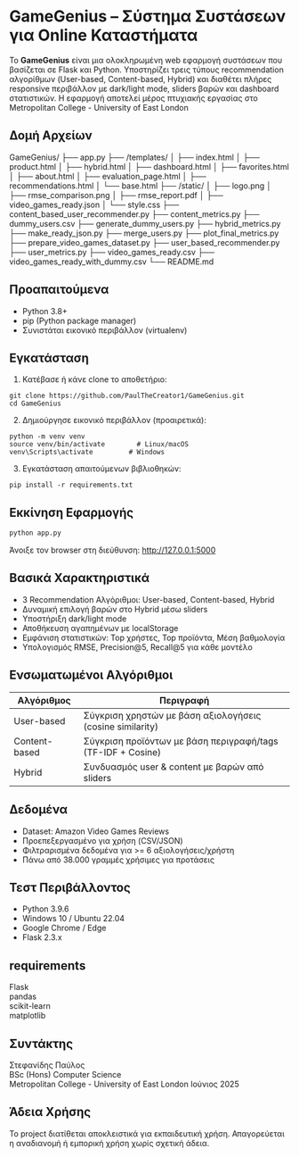 # GameGenius – Σύστημα Συστάσεων για Online Καταστήματα

Το **GameGenius** είναι μια ολοκληρωμένη web εφαρμογή συστάσεων που βασίζεται σε Flask και Python. Υποστηρίζει τρεις τύπους recommendation αλγορίθμων (User-based, Content-based, Hybrid) και διαθέτει πλήρες responsive περιβάλλον με dark/light mode, sliders βαρών και dashboard στατιστικών. Η εφαρμογή αποτελεί μέρος πτυχιακής εργασίας στο Metropolitan College - University of East London

## Δομή Αρχείων

GameGenius/
├── app.py
├── /templates/
│   ├── index.html
│   ├── product.html
│   ├── hybrid.html
│   ├── dashboard.html
│   ├── favorites.html
│   ├── about.html
│   ├── evaluation_page.html
│   ├── recommendations.html
│   └── base.html
├── /static/
│   ├── logo.png
│   ├── rmse_comparison.png
│   ├── rmse_report.pdf
│   ├── video_games_ready.json
│   └── style.css
├── content_based_user_recommender.py
├── content_metrics.py
├── dummy_users.csv
├── generate_dummy_users.py
├── hybrid_metrics.py
├── make_ready_json.py
├── merge_users.py
├── plot_final_metrics.py
├── prepare_video_games_dataset.py
├── user_based_recommender.py
├── user_metrics.py
├── video_games_ready.csv
├── video_games_ready_with_dummy.csv
└── README.md

## Προαπαιτούμενα

- Python 3.8+
- pip (Python package manager)
- Συνιστάται εικονικό περιβάλλον (virtualenv)

## Εγκατάσταση

1. Κατέβασε ή κάνε clone το αποθετήριο:

```
git clone https://github.com/PaulTheCreator1/GameGenius.git
cd GameGenius
```

2. Δημιούργησε εικονικό περιβάλλον (προαιρετικά):

```
python -m venv venv
source venv/bin/activate        # Linux/macOS
venv\Scripts\activate         # Windows
```

3. Εγκατάσταση απαιτούμενων βιβλιοθηκών:

```
pip install -r requirements.txt
```

## Εκκίνηση Εφαρμογής

```bash
python app.py
```

Άνοιξε τον browser στη διεύθυνση: http://127.0.0.1:5000

## Βασικά Χαρακτηριστικά

- 3 Recommendation Αλγόριθμοι: User-based, Content-based, Hybrid
- Δυναμική επιλογή βαρών στο Hybrid μέσω sliders
- Υποστήριξη dark/light mode
- Αποθήκευση αγαπημένων με localStorage
- Εμφάνιση στατιστικών: Top χρήστες, Top προϊόντα, Μέση βαθμολογία
- Υπολογισμός RMSE, Precision@5, Recall@5 για κάθε μοντέλο

## Ενσωματωμένοι Αλγόριθμοι

| Αλγόριθμος        | Περιγραφή |
|------------------|-----------|
| User-based       | Σύγκριση χρηστών με βάση αξιολογήσεις (cosine similarity) |
| Content-based    | Σύγκριση προϊόντων με βάση περιγραφή/tags (TF-IDF + Cosine) |
| Hybrid           | Συνδυασμός user & content με βαρών από sliders |

## Δεδομένα

- Dataset: Amazon Video Games Reviews
- Προεπεξεργασμένο για χρήση (CSV/JSON)
- Φιλτραρισμένα δεδομένα για >= 6 αξιολογήσεις/χρήστη
- Πάνω από 38.000 γραμμές χρήσιμες για προτάσεις

## Τεστ Περιβάλλοντος

- Python 3.9.6
- Windows 10 / Ubuntu 22.04
- Google Chrome / Edge
- Flask 2.3.x

## requirements

Flask  
pandas  
scikit-learn  
matplotlib

##  Συντάκτης

Στεφανίδης Παύλος  
BSc (Hons) Computer Science  
Metropolitan College - University of East London
Ιούνιος 2025

## Άδεια Χρήσης

Το project διατίθεται αποκλειστικά για εκπαιδευτική χρήση. Απαγορεύεται η αναδιανομή ή εμπορική χρήση χωρίς σχετική άδεια.
